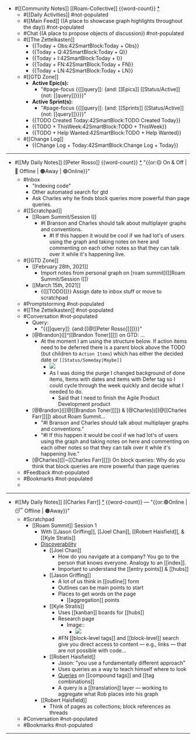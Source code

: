 - #[[Community Notes]] [[Roam-Collective]] {{word-count}} [*]([[rc]]) 
    - #[[Daily Activities]] #not-populated
    - #[[Main Feed]] ((A place to showcase graph highlights throughout the day)) #not-populated 
    - #Chat ((A place to propose objects of discussion)) #not-populated
    - #[[The Zettelkasten]]
        - {{Today + Obs:42SmartBlock:Today + Obs}}
        - {{Today + Q:42SmartBlock:Today + Q}}
        - {{Today + I:42SmartBlock:Today + I}}
        - {{Today + FN:42SmartBlock:Today + FN}}
        - {{Today + LN:42SmartBlock:Today + LN}}
    - #[[GTD Zone]] 
        - **Active Epic(s):**
            - "#page-focus {{[[query]]: {and: [[Epics]] [[Status/Active]] {not: [[query]]}}}}"
        - **Active Sprint(s):**
            - "#page-focus {{[[query]]: {and: [[Sprints]] [[Status/Active]] {not: [[query]]}}}}"
        - {{TODO Created Today:42SmartBlock:TODO Created Today}}
        - {{TODO + ThisWeek:42SmartBlock:TODO + ThisWeek}}
        - {{TODO + Help Wanted:42SmartBlock:TODO + Help Wanted}}
    - #[[Change Log]]
        - {{Change Log + Today:42SmartBlock:Change Log + Today}}
- ---
- #[[My Daily Notes]] [[Peter Rosso]] {{word-count}} [*]([[ptr]])   "{{or:🟡 On & Off | 🚫 Offline | 🟠Away | 🟢Online}}"
    - #Inbox
        - "Indexing code"
        - Other automated search for gtd
        - Ask Charles why he finds block queries more powerful than page queries.
    - #[[Scratchpad]] 
        - [[Roam Summit/Session I]]
            - #I Branson and Charles should talk about multiplayer graphs and conventions.
                - #I If this happen it would be cool if we had lot's of users using the graph and taking notes on here and commenting on each other notes so that they can talk over it while it's happening live.
    - #[[GTD Zone]]
        - [[February 28th, 2021]]
            - Import notes from personal graph on [roam summit]([[Roam Summit/Session I]])
        - [[March 15th, 2021]]
            - {{[[TODO]]}}  Assign date to inbox stuff or move to scratchpad
    - #Promptstorming #not-populated
    - #[[The Zettelkasten]] #not-populated
    - #Conversation #not-populated
        - Query:
            - "{{[[query]]: {and:[[@[[Peter Rosso]]]]}}}"
        - [@Brandon]([[^[[Brandon Toner]]]]) on GTD: ...
            - At the moment I am using the structure below. If action items need to be deferred there is a parent block above the TODO (but children to `Action Items`) which has either the decided date or `[[Status/Someday|Maybe]]`
                - ![](https://firebasestorage.googleapis.com/v0/b/firescript-577a2.appspot.com/o/imgs%2Fapp%2FRoam-Collective%2Fk3J4rq3NG0.png?alt=media&token=11b73370-cf99-4702-a413-985f2f760aa3)
                -  As I was doing the purge I changed background of done items, Items with dates and items with Defer tag so I could cycle through the week quickly and decide what I needed to do.
                    - Said that I need to finish the Agile Product Development product
        - [@Brandon]([[@[[Brandon Toner]]]]) & [@Charles]([[@[[Charles Farr]]]]) about Roam Summit...
            - "#I Branson and Charles should talk about multiplayer graphs and conventions."
            - "#I If this happen it would be cool if we had lot's of users using the graph and taking notes on here and commenting on each other notes so that they can talk over it while it's happening live."
        - [@Charles]([[~[[Charles Farr]]]]) On block queries: Why do you think that block queries are more powerful than page queries
    - #Feedback  #not-populated
    - #Bookmarks #not-populated
    - 
- ---
- #[[My Daily Notes]] [[Charles Farr]] [°]([[csf]]) {{word-count}} — "{{or:🟢Online | 😴 Offline | 🟠Away}}"
    - #Scratchpad
        - [[Roam Summit]] Session 1
            - With [[Jason Griffing]], [[Joel Chan]], [[Robert Haisfield]], & [[Kyle Stratis]]
            - [Discoverability]([[discoverability]])
                - [[Joel Chan]]
                    - How do you navigate at a company? You go to the person that knows everyone. Analogy to an [[index]].
                    - Important to understand the [[entry points]] & [[hubs]]
                - [[Jason Griffing]]
                    - A lot of us think in [[outline]] form
                    - Outlines can be main points to start
                    - Places to get words on the page
                        - [[aggregation]] points
                - [[Kyle Stratis]]
                    - Uses [[kanban]] boards for [[hubs]]
                    - Research page
                        - Image::
                            - ![](https://firebasestorage.googleapis.com/v0/b/firescript-577a2.appspot.com/o/imgs%2Fapp%2FRoam-Collective%2FxHg7Lyx2cf.png?alt=media&token=afe78ab8-1132-4b3c-b69e-8258b3af37cf)
                    - #FN [[block-level tags]] and [[block-level]] search give you direct access to content — e.g., links — that are not possible with code...
                - [[Robert Haisfield]]
                    - Jason: "you use a fundamentally different approach"
                    - Uses queries as a way to teach himself where to look
                    - [Queries]([[querying]]) on [[compound tags]] and [[tag combinations]]
                    - A query is a [[translation]] layer — working to aggregate what Rob places into his graph
            - [[Robert Haisfield]]
                - Think of pages as collections; block references as threads
    - #Conversation #not-populated
    - #Bookmarks #not-populated
- ---
